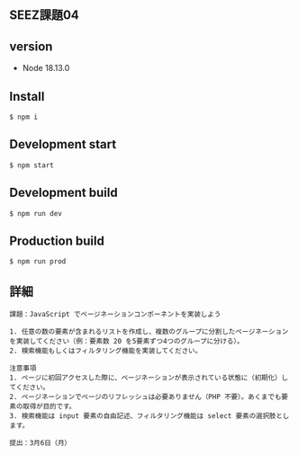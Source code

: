 ## SEEZ課題04

## version
- Node 18.13.0

## Install
```
$ npm i
```

## Development start
```
$ npm start
```

## Development build
```
$ npm run dev
```

## Production build
```
$ npm run prod
```

## 詳細
```
課題：JavaScript でページネーションコンポーネントを実装しよう

1. 任意の数の要素が含まれるリストを作成し、複数のグループに分割したページネーションを実装してください（例：要素数 20 を5要素ずつ4つのグループに分ける）。
2. 検索機能もしくはフィルタリング機能を実装してください。

注意事項
1. ページに初回アクセスした際に、ページネーションが表示されている状態に（初期化）してください。
2. ページネーションでページのリフレッシュは必要ありません（PHP 不要）。あくまでも要素の取得が目的です。
3. 検索機能は input 要素の自由記述、フィルタリング機能は select 要素の選択肢とします。

提出：3月6日（月）
```
